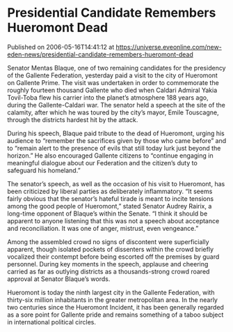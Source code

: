 # Presidential Candidate Remembers Hueromont Dead
Published on 2006-05-16T14:41:12 at https://universe.eveonline.com/new-eden-news/presidential-candidate-remembers-hueromont-dead

Senator Mentas Blaque, one of two remaining candidates for the presidency of the Gallente Federation, yesterday paid a visit to the city of Hueromont on Gallente Prime. The visit was undertaken in order to commemorate the roughly fourteen thousand Gallente who died when Caldari Admiral Yakia Tovil-Toba flew his carrier into the planet’s atmosphere 188 years ago, during the Gallente-Caldari war. The senator held a speech at the site of the calamity, after which he was toured by the city’s mayor, Emile Touscagne, through the districts hardest hit by the attack.   
  
During his speech, Blaque paid tribute to the dead of Hueromont, urging his audience to “remember the sacrifices given by those who came before” and to “remain alert to the presence of evils that still today lurk just beyond the horizon.” He also encouraged Gallente citizens to “continue engaging in meaningful dialogue about our Federation and the citizen’s duty to safeguard his homeland.”   
  
The senator’s speech, as well as the occasion of his visit to Hueromont, has been criticized by liberal parties as deliberately inflammatory. “It seems fairly obvious that the senator’s hateful tirade is meant to incite tensions among the good people of Hueromont,” stated Senator Audrey Rairix, a long-time opponent of Blaque’s within the Senate. “I think it should be apparent to anyone listening that this was not a speech about acceptance and reconciliation. It was one of anger, mistrust, even vengeance.”   
  
Among the assembled crowd no signs of discontent were superficially apparent, though isolated pockets of dissenters within the crowd briefly vocalized their contempt before being escorted off the premises by guard personnel. During key moments in the speech, applause and cheering carried as far as outlying districts as a thousands-strong crowd roared approval at Senator Blaque’s words.   
  
Hueromont is today the ninth largest city in the Gallente Federation, with thirty-six million inhabitants in the greater metropolitan area. In the nearly two centuries since the Hueromont Incident, it has been generally regarded as a sore point for Gallente pride and remains something of a taboo subject in international political circles.
